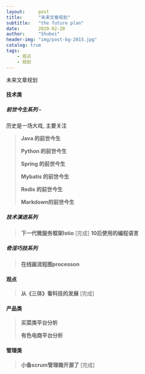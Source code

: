 ```yaml
---  
layout:     post  
title:      "未来文章规划"  
subtitle:   "the future plan"  
date:       2020-02-20  
author:     "Shubei"  
header-img: "img/post-bg-2015.jpg"  
catalog: true  
tags:  
    - 观点  
    - 规划       
---  
```


未来文章规划
#### 技术类
##### 前世今生系列 - 
历史是一场大戏, 主要关注  
> __Java 的前世今生__
>
> __Python 的前世今生__
>
> __Spring 的前世今生__
>
> __Mybatis 的前世今生__
>
> __Redis 的前世今生__
>
> __Markdown的前世今生__

##### 技术演进系列
> __下一代微服务框架Istio__  [完成]
> __10后使用的编程语言__
> 

##### 奇淫巧技系列
> __在线画流程图processon__
> 

#### 观点
> __从《三体》看科技的发展__ [完成]
> 

#### 产品类
> __买菜类平台分析__
>
> __有色电商平台分析__  

#### 管理类
> __小备scrum管理箱开源了__ [完成]